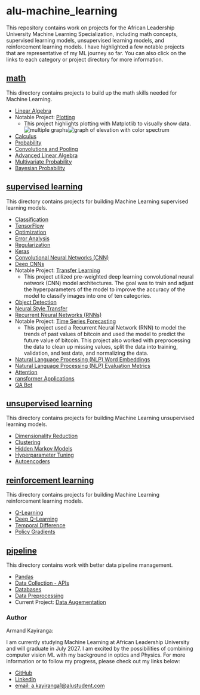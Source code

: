 # alu-machine_learning
This repository contains work on projects for the African Leadership University Machine Learning Specialization, including math concepts, supervised learning models, unsupervised learning models, and reinforcement learning models. I have highlighted a few notable projects that are representative of my ML journey so far.  You can also click on the links to each category or project directory for more information.

## [math](/math)
This directory contains projects to build up the math skills needed for Machine Learning.
* [Linear Algebra](/math/linear_algebra)
* Notable Project: [Plotting](/math/plotting)
  * This project highlights plotting with Matplotlib to visually show data. <img src="https://i.ibb.co/M8SVLpF/Screenshot-2021-06-27-10-57-48-PM.png" alt="multiple graphs" border="0"><img src="https://i.ibb.co/F3c8Tcv/Screenshot-2021-06-27-10-55-34-PM.png" alt="graph of elevation with color spectrum" border="0">
* [Calculus](/math/calculus)
* [Probability](/math/probability)
* [Convolutions and Pooling](/math/convolutions_and_pooling)
* [Advanced Linear Algebra](/math/dvanced_linear_algebra)
* [Multivariate Probability](/math/multivariate_prob)
* [Bayesian Probability](/math/bayesian_prob)

## [supervised learning](/supervised_learning)
This directory contains projects for building Machine Learning supervised learning models.
* [Classification](/supervised_learning/classification)
* [TensorFlow](/supervised_learning/tensorflow)
* [Optimization](/supervised_learning/optimization)
* [Error Analysis](/supervised_learning/error_analysis)
* [Regularization](/supervised_learning/regularization)
* [Keras](/supervised_learning/keras)
* [Convolutional Neural Networks (CNN)](/supervised_learning/cnn)
* [Deep CNNs](/supervised_learning/deep_cnns)
* Notable Project: [Transfer Learning](/supervised_learning/transfer_learning)
  * This project utilized pre-weighted deep learning convolutional neural network (CNN) model architectures. The goal was to train and adjust the hyperparameters of the model to improve the accuracy of the model to classify images into one of ten categories.
* [Object Detection](/supervised_learning/object_detection)
* [Neural Style Transfer](/supervised_learning/neural_style_transfer)
* [Recurrent Neural Networks (RNNs)](/supervised_learning/RNNs)
* Notable Project: [Time Series Forecasting](/supervised_learning/time_series)
  * This project used a Recurrent Neural Network (RNN) to model the trends of past values of bitcoin and used the model to predict the future value of bitcoin.  This project also worked with preprocessing the data to clean up missing values, split the data into training, validation, and test data, and normalizing the data.
* [Natural Language Processing (NLP) Word Embeddings](/supervised_learning/word_embeddings)
* [Natural Language Processing (NLP) Evaluation Metrics](/supervised_learning/nlp_metrics)
* [Attention](/supervised_learning/attention)
* [ransformer Applications](/supervised_learning/transformer_apps)
* [QA Bot](/supervised_learning/qa_bot)

## [unsupervised learning](/unsupervised_learning)
This directory contains projects for building Machine Learning unsupervised learning models.
* [Dimensionality Reduction](/unsupervised_learning/dimensionality_reduction)
* [Clustering](/unsupervised_learning/clustering)
* [Hidden Markov Models](/unsupervised_learning/hmm)
* [Hyperparameter Tuning](/unsupervised_learning/hyperparameter_tuning)
* [Autoencoders](/unsupervised_learning/autoencoders)

## [reinforcement learning](/reinforcement_learning)
This directory contains projects for building Machine Learning reinforcement learning models.
* [Q-Learning](/reinforcement_learning/q_learning)
* [Deep Q-Learning](/reinforcement_learning/deep_q_learning)
* [Temporal Difference](/reinforcement_learning/temporal_difference)
* [Policy Gradients](/reinforcement_learning/policy_gradients)

## [pipeline](/pipeline)
This directory contains work with better data pipeline management.
* [Pandas](/pipeline/pandas)
* [Data Collection - APIs](/pipeline/apis)
* [Databases](/pipeline/databases)
* [Data Preprocessing](https://docs.google.com/document/d/1-lJEjpgRPVwBTZ1bFC9lf22cQUQpPma8i7bjPHo96kI/edit?usp=sharing)
* Current Project: [Data Augementation](/pipeline/data_augmentation)

### Author
Armand Kayiranga:

I am currently studying Machine Learning at African Leadership University and will graduate in July 2027. I am excited by the possibilities of combining computer vision ML with my background in optics and Physics. For more information or to follow my progress, please check out my links below:
* [GitHub](https://github.com/Armandkay)
* [LinkedIn](https://www.linkedin.com/in/armand-kayiranga-481875239/)
* [email: a.kayiranga1@alustudent.com](a.kayiranga1@alustudent.com)
